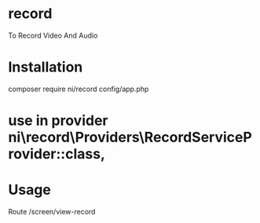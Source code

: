 # record
To Record Video And Audio
# Installation 
composer require ni/record 
config/app.php 
# use in provider ni\record\Providers\RecordServiceProvider::class,
# Usage 
Route /screen/view-record
